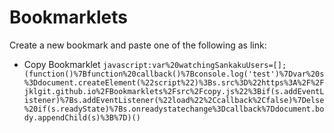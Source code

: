 # Bookmarklets

Create a new bookmark and paste one of the following as link:

* Copy Bookmarklet
```javascript:var%20watchingSankakuUsers=[];(function()%7Bfunction%20callback()%7Bconsole.log('test')%7Dvar%20s%3Ddocument.createElement(%22script%22)%3Bs.src%3D%22https%3A%2F%2Fjklgit.github.io%2FBookmarklets%2Fsrc%2Fcopy.js%22%3Bif(s.addEventListener)%7Bs.addEventListener(%22load%22%2Ccallback%2Cfalse)%7Delse%20if(s.readyState)%7Bs.onreadystatechange%3Dcallback%7Ddocument.body.appendChild(s)%3B%7D)()```
